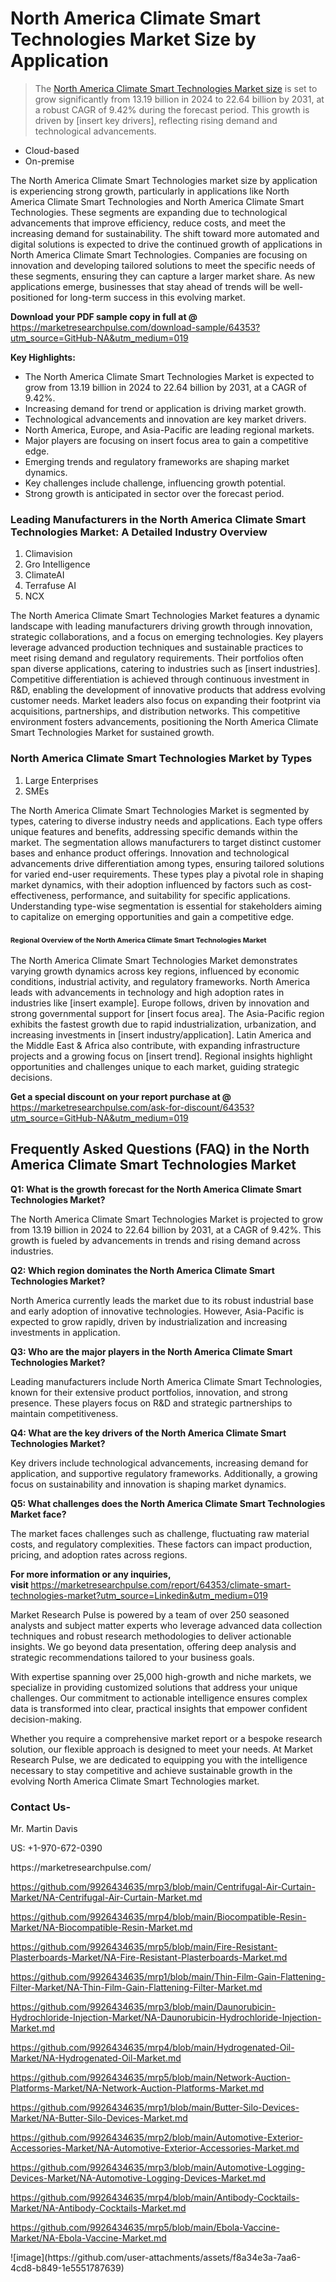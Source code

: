 <h1>North America Climate Smart Technologies Market&nbsp;Size by Application</h1><blockquote><p>The <a href="https://marketresearchpulse.com/download-sample/64353?utm_source=GitHub-NA&amp;utm_medium=019">North America Climate Smart Technologies Market size</a> is set to grow significantly from 13.19 billion in 2024 to 22.64 billion by 2031, at a robust CAGR of 9.42% during the forecast period. This growth is driven by [insert key drivers], reflecting rising demand and technological advancements.</p></blockquote><ul><li>Cloud-based<li> On-premise</li></ul><p>The North America Climate Smart Technologies market size by application is experiencing strong growth, particularly in applications like North America Climate Smart Technologies and North America Climate Smart Technologies. These segments are expanding due to technological advancements that improve efficiency, reduce costs, and meet the increasing demand for sustainability. The shift toward more automated and digital solutions is expected to drive the continued growth of applications in North America Climate Smart Technologies. Companies are focusing on innovation and developing tailored solutions to meet the specific needs of these segments, ensuring they can capture a larger market share. As new applications emerge, businesses that stay ahead of trends will be well-positioned for long-term success in this evolving market.</p><p><strong>Download your PDF sample copy in full at @ </strong><a href="https://marketresearchpulse.com/download-sample/64353?utm_source=GitHub-NA&amp;utm_medium=019">https://marketresearchpulse.com/download-sample/64353?utm_source=GitHub-NA&amp;utm_medium=019</a></p><p><strong>Key Highlights: </strong></p><ul><li>The North America Climate Smart Technologies Market is expected to grow from 13.19 billion in 2024 to 22.64 billion by 2031, at a CAGR of 9.42%.</li><li>Increasing demand for trend or application is driving market growth.</li><li>Technological advancements and innovation are key market drivers.</li><li>North America, Europe, and Asia-Pacific are leading regional markets.</li><li>Major players are focusing on insert focus area to gain a competitive edge.</li><li>Emerging trends and regulatory frameworks are shaping market dynamics.</li><li>Key challenges include challenge, influencing growth potential.</li><li>Strong growth is anticipated in sector over the forecast period.</li></ul><h3>Leading Manufacturers in the North America Climate Smart Technologies Market: A Detailed Industry Overview</h3><ol><li>Climavision</li><li>Gro Intelligence</li><li>ClimateAI</li><li>Terrafuse AI</li><li>NCX</li></ol><div class="flex max-w-full flex-col flex-grow"><div class="min-h-8 text-message flex w-full flex-col items-end gap-2 whitespace-normal break-words [.text-message+&amp;]:mt-5" dir="auto" data-message-author-role="assistant" data-message-id="fd8432e4-4910-450d-b182-61b7bfb0a01f" data-message-model-slug="gpt-4o"><div class="flex w-full flex-col gap-1 empty:hidden first:pt-[3px]"><div class="markdown prose w-full break-words dark:prose-invert light"><p>The North America Climate Smart Technologies Market features a dynamic landscape with leading manufacturers driving growth through innovation, strategic collaborations, and a focus on emerging technologies. Key players leverage advanced production techniques and sustainable practices to meet rising demand and regulatory requirements. Their portfolios often span diverse applications, catering to industries such as [insert industries]. Competitive differentiation is achieved through continuous investment in R&amp;D, enabling the development of innovative products that address evolving customer needs. Market leaders also focus on expanding their footprint via acquisitions, partnerships, and distribution networks. This competitive environment fosters advancements, positioning the North America Climate Smart Technologies Market for sustained growth.</p></div></div></div></div><h3>North America Climate Smart Technologies Market by Types</h3><ol><li>Large Enterprises<li> SMEs</li></ol><div class="flex max-w-full flex-col flex-grow"><div class="min-h-8 text-message flex w-full flex-col items-end gap-2 whitespace-normal break-words [.text-message+&amp;]:mt-5" dir="auto" data-message-author-role="assistant" data-message-id="084470be-0bb7-4664-bddf-5156b4f41249" data-message-model-slug="gpt-4o-mini"><div class="flex w-full flex-col gap-1 empty:hidden first:pt-[3px]"><div class="markdown prose w-full break-words dark:prose-invert light"><p>The North America Climate Smart Technologies Market is segmented by types, catering to diverse industry needs and applications. Each type offers unique features and benefits, addressing specific demands within the market. The segmentation allows manufacturers to target distinct customer bases and enhance product offerings. Innovation and technological advancements drive differentiation among types, ensuring tailored solutions for varied end-user requirements. These types play a pivotal role in shaping market dynamics, with their adoption influenced by factors such as cost-effectiveness, performance, and suitability for specific applications. Understanding type-wise segmentation is essential for stakeholders aiming to capitalize on emerging opportunities and gain a competitive edge.</p></div></div></div></div><h3><span style="font-size: 11px;">Regional Overview of the North America Climate Smart Technologies Market</span></h3><div class="flex max-w-full flex-col flex-grow"><div class="min-h-8 text-message flex w-full flex-col items-end gap-2 whitespace-normal break-words [.text-message+&amp;]:mt-5" dir="auto" data-message-author-role="assistant" data-message-id="e9038762-ce64-4e30-91c9-9bd413514231" data-message-model-slug="gpt-4o-mini"><div class="flex w-full flex-col gap-1 empty:hidden first:pt-[3px]"><div class="markdown prose w-full break-words dark:prose-invert light"><p>The North America Climate Smart Technologies Market demonstrates varying growth dynamics across key regions, influenced by economic conditions, industrial activity, and regulatory frameworks. North America leads with advancements in technology and high adoption rates in industries like [insert example]. Europe follows, driven by innovation and strong governmental support for [insert focus area]. The Asia-Pacific region exhibits the fastest growth due to rapid industrialization, urbanization, and increasing investments in [insert industry/application]. Latin America and the Middle East &amp; Africa also contribute, with expanding infrastructure projects and a growing focus on [insert trend]. Regional insights highlight opportunities and challenges unique to each market, guiding strategic decisions.</p></div></div></div></div><p><strong>Get a special discount on your report purchase at @ </strong><a href="https://marketresearchpulse.com/ask-for-discount/64353?utm_source=GitHub-NA&amp;utm_medium=019">https://marketresearchpulse.com/ask-for-discount/64353?utm_source=GitHub-NA&amp;utm_medium=019</a></p><h2>Frequently Asked Questions (FAQ) in the North America Climate Smart Technologies Market</h2><p><strong>Q1: What is the growth forecast for the North America Climate Smart Technologies Market?</strong></p><p>The North America Climate Smart Technologies Market is projected to grow from 13.19 billion in 2024 to 22.64 billion by 2031, at a CAGR of 9.42%. This growth is fueled by advancements in trends and rising demand across industries.</p><p><strong>Q2: Which region dominates the North America Climate Smart Technologies Market?</strong></p><p>North America currently leads the market due to its robust industrial base and early adoption of innovative technologies. However, Asia-Pacific is expected to grow rapidly, driven by industrialization and increasing investments in application.</p><p><strong>Q3: Who are the major players in the North America Climate Smart Technologies Market?</strong></p><p>Leading manufacturers include North America Climate Smart Technologies, known for their extensive product portfolios, innovation, and strong presence. These players focus on R&amp;D and strategic partnerships to maintain competitiveness.</p><p><strong>Q4: What are the key drivers of the North America Climate Smart Technologies Market?</strong></p><p>Key drivers include technological advancements, increasing demand for application, and supportive regulatory frameworks. Additionally, a growing focus on sustainability and innovation is shaping market dynamics.</p><p><strong>Q5: What challenges does the North America Climate Smart Technologies Market face?</strong></p><p>The market faces challenges such as challenge, fluctuating raw material costs, and regulatory complexities. These factors can impact production, pricing, and adoption rates across regions.</p><p><strong>For more information or any inquiries, visit&nbsp;</strong><a href="https://marketresearchpulse.com/report/64353/climate-smart-technologies-market?utm_source=Linkedin&utm_medium=019">https://marketresearchpulse.com/report/64353/climate-smart-technologies-market?utm_source=Linkedin&utm_medium=019</a></p><p>Market Research Pulse is powered by a team of over 250 seasoned analysts and subject matter experts who leverage advanced data collection techniques and robust research methodologies to deliver actionable insights. We go beyond data presentation, offering deep analysis and strategic recommendations tailored to your business goals.</p><p>With expertise spanning over 25,000 high-growth and niche markets, we specialize in providing customized solutions that address your unique challenges. Our commitment to actionable intelligence ensures complex data is transformed into clear, practical insights that empower confident decision-making.</p><p>Whether you require a comprehensive market report or a bespoke research solution, our flexible approach is designed to meet your needs. At Market Research Pulse, we are dedicated to equipping you with the intelligence necessary to stay competitive and achieve sustainable growth in the evolving North America Climate Smart Technologies market.</p><h3><strong>Contact Us-</strong></h3><p>Mr. Martin Davis</p><p>US: +1-970-672-0390</p><p>https://marketresearchpulse.com/</p><p><a href="https://github.com/9926434635/mrp3/blob/main/Centrifugal-Air-Curtain-Market/NA-Centrifugal-Air-Curtain-Market.md">https://github.com/9926434635/mrp3/blob/main/Centrifugal-Air-Curtain-Market/NA-Centrifugal-Air-Curtain-Market.md</a></p><p><a href="https://github.com/9926434635/mrp4/blob/main/Biocompatible-Resin-Market/NA-Biocompatible-Resin-Market.md">https://github.com/9926434635/mrp4/blob/main/Biocompatible-Resin-Market/NA-Biocompatible-Resin-Market.md</a></p><p><a href="https://github.com/9926434635/mrp5/blob/main/Fire-Resistant-Plasterboards-Market/NA-Fire-Resistant-Plasterboards-Market.md">https://github.com/9926434635/mrp5/blob/main/Fire-Resistant-Plasterboards-Market/NA-Fire-Resistant-Plasterboards-Market.md</a></p><p><a href="https://github.com/9926434635/mrp1/blob/main/Thin-Film-Gain-Flattening-Filter-Market/NA-Thin-Film-Gain-Flattening-Filter-Market.md">https://github.com/9926434635/mrp1/blob/main/Thin-Film-Gain-Flattening-Filter-Market/NA-Thin-Film-Gain-Flattening-Filter-Market.md</a></p><p><a href="https://github.com/9926434635/mrp3/blob/main/Daunorubicin-Hydrochloride-Injection-Market/NA-Daunorubicin-Hydrochloride-Injection-Market.md">https://github.com/9926434635/mrp3/blob/main/Daunorubicin-Hydrochloride-Injection-Market/NA-Daunorubicin-Hydrochloride-Injection-Market.md</a></p><p><a href="https://github.com/9926434635/mrp4/blob/main/Hydrogenated-Oil-Market/NA-Hydrogenated-Oil-Market.md">https://github.com/9926434635/mrp4/blob/main/Hydrogenated-Oil-Market/NA-Hydrogenated-Oil-Market.md</a></p><p><a href="https://github.com/9926434635/mrp5/blob/main/Network-Auction-Platforms-Market/NA-Network-Auction-Platforms-Market.md">https://github.com/9926434635/mrp5/blob/main/Network-Auction-Platforms-Market/NA-Network-Auction-Platforms-Market.md</a></p><p><a href="https://github.com/9926434635/mrp1/blob/main/Butter-Silo-Devices-Market/NA-Butter-Silo-Devices-Market.md">https://github.com/9926434635/mrp1/blob/main/Butter-Silo-Devices-Market/NA-Butter-Silo-Devices-Market.md</a></p><p><a href="https://github.com/9926434635/mrp2/blob/main/Automotive-Exterior-Accessories-Market/NA-Automotive-Exterior-Accessories-Market.md">https://github.com/9926434635/mrp2/blob/main/Automotive-Exterior-Accessories-Market/NA-Automotive-Exterior-Accessories-Market.md</a></p><p><a href="https://github.com/9926434635/mrp3/blob/main/Automotive-Logging-Devices-Market/NA-Automotive-Logging-Devices-Market.md">https://github.com/9926434635/mrp3/blob/main/Automotive-Logging-Devices-Market/NA-Automotive-Logging-Devices-Market.md</a></p><p><a href="https://github.com/9926434635/mrp4/blob/main/Antibody-Cocktails-Market/NA-Antibody-Cocktails-Market.md">https://github.com/9926434635/mrp4/blob/main/Antibody-Cocktails-Market/NA-Antibody-Cocktails-Market.md</a></p><p><a href="https://github.com/9926434635/mrp5/blob/main/Ebola-Vaccine-Market/NA-Ebola-Vaccine-Market.md">https://github.com/9926434635/mrp5/blob/main/Ebola-Vaccine-Market/NA-Ebola-Vaccine-Market.md</a></p>
![image](https://github.com/user-attachments/assets/f8a34e3a-7aa6-4cd8-b849-1e5551787639)
